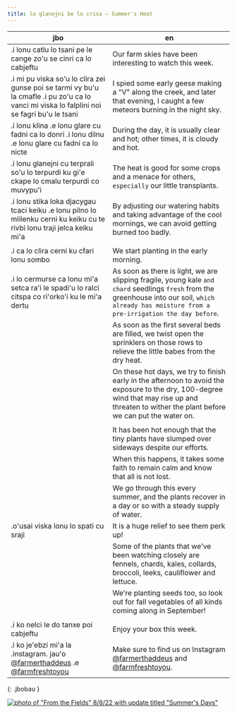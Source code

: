 ```yaml
---
title: lo glanejni be lo crisa — Summer's Heat
---
```


| jbo | en |
|-|-|
| .i lonu catlu lo tsani pe le cange zo'u se cinri ca lo cabjeftu | Our farm skies have been interesting to watch this week.
| .i mi pu viska so'u lo clira zei gunse poi se tarmi vy bu'u la cmafle .i pu zo'u ca lo vanci mi viska lo falplini noi se fagri bu'u le tsani | I spied some early geese making a "V" along the creek, and later that evening, I caught a few meteors burning in the night sky.
| .i lonu klina .e lonu glare cu fadni ca lo donri .i lonu dilnu .e lonu glare cu fadni ca lo nicte | During the day, it is usually clear and hot; other times, it is cloudy and hot.
| .i lonu glanejni cu terprali so'u lo terpurdi ku gi'e ckape lo cmalu terpurdi co muvypu'i | The heat is good for some crops and a menace for others, `especially` our little transplants.
| .i lonu stika loka djacygau tcaci keiku .e lonu pilno lo mlilenku cerni ku keiku cu te rivbi lonu traji jelca keiku mi'a | By adjusting our watering habits and taking advantage of the cool mornings, we can avoid getting burned too badly.
|  |
| .i ca lo clira cerni ku cfari lonu sombo | We start planting in the early morning.
| .i lo cermurse ca lonu mi'a setca ra'i le spadi'u lo ralci citspa co ri'orko'i ku le mi'a dertu | As soon as there is light, we are slipping fragile, young kale `and chard` seedlings `fresh` from the greenhouse into our soil, `which already has moisture from a pre-irrigation the day before`.
|  | As soon as the first several beds are filled, we twist open the sprinklers on those rows to relieve the little babes from the dry heat.
|  | On these hot days, we try to finish early in the afternoon to avoid the exposure to the dry, 100-degree wind that may rise up and threaten to wither the plant before we can put the water on.
|  |
|  | It has been hot enough that the tiny plants have slumped over sideways despite our efforts.
|  | When this happens, it takes some faith to remain calm and know that all is not lost.
|  | We go through this every summer, and the plants recover in a day or so with a steady supply of water.
| .o'usai viska lonu lo spati cu sraji | It is a huge relief to see them perk up!
|  | Some of the plants that we've been watching closely are fennels, chards, kales, collards, broccoli, leeks, cauliflower and lettuce.
|  | We're planting seeds too, so look out for fall vegetables of all kinds coming along in September!
|  |
| .i ko nelci le do tanxe poi cabjeftu | Enjoy your box this week.
| .i ko je'ebzi mi'a la .instagram. jau'o [@farmerthaddeus] .e [@farmfreshtoyou] | Make sure to find us on Instagram [@farmerthaddeus] and [@farmfreshtoyou].
{: .jbobau }

[![photo of "From the Fields" 8/8/22 with update titled "Summer's Days"](https://i.imgur.com/gMgAWQPl.jpg)](https://i.imgur.com/gMgAWQP.jpg)

[@farmerthaddeus]: https://instagram.com/farmerthaddeus
[@farmfreshtoyou]: https://instagram.com/farmfreshtoyou
